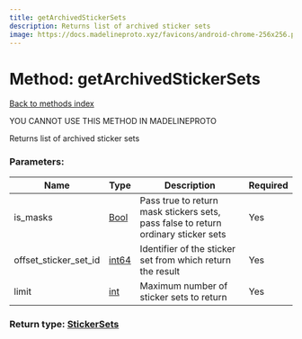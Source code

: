 ```yaml
---
title: getArchivedStickerSets
description: Returns list of archived sticker sets
image: https://docs.madelineproto.xyz/favicons/android-chrome-256x256.png
---
```

# Method: getArchivedStickerSets  
[Back to methods index](index.md)


YOU CANNOT USE THIS METHOD IN MADELINEPROTO


Returns list of archived sticker sets

### Parameters:

| Name     |    Type       | Description | Required |
|----------|---------------|-------------|----------|
|is\_masks|[Bool](../types/Bool.md) | Pass true to return mask stickers sets, pass false to return ordinary sticker sets | Yes|
|offset\_sticker\_set\_id|[int64](../constructors/int64.md) | Identifier of the sticker set from which return the result | Yes|
|limit|[int](../types/int.md) | Maximum number of sticker sets to return | Yes|


### Return type: [StickerSets](../types/StickerSets.md)

